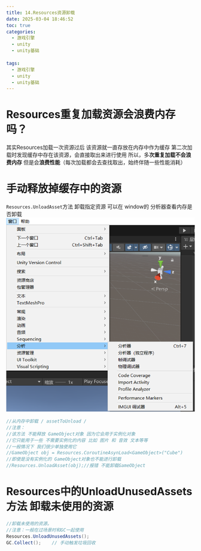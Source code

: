 ```yaml
---
title: 14.Resources资源卸载
date: 2025-03-04 18:46:52
toc: true
categories:
  - 游戏引擎
  - unity
  - unity基础

tags:
  - 游戏引擎
  - unity
  - unity基础
---
```


# Resources重复加载资源会浪费内存吗？
其实Resources加载一次资源过后
该资源就一直存放在内存中作为缓存
第二次加载时发现缓存中存在该资源，会直接取出来进行使用
所以，多**次重复加载不会浪费内存**
但是会**浪费性能**（每次加载都会去查找取出，始终伴随一些性能消耗）


# 手动释放掉缓存中的资源

`Resources.UnloadAsset`方法 卸载指定资源
可以在 window的 分析器查看内存是否卸载
![](14.Resources资源卸载/file-20250304190913967.png)
```cs
//从内存中卸载 / assetToUnload /
//注意：
//该方法 不能释放 GameObject对象 因为它会用于实例化对象
//它只能用于一些 不需要实例化的内容 比如 图片 和 音效 文本等等
//一般情况下 我们很少单独使用它
//GameObject obj = Resources.CoroutineAsynLoad<GameObject>("Cube")
//即使是没有实例化的 GameObject对象也不能进行卸载
//Resources.UnloadAsset(obj);//报错 不能卸载GameObject

```

# Resources中的UnloadUnusedAssets方法 卸载未使用的资源
```cs
//卸载未使用的资源。
//注意：一般在过场景时和GC一起使用
Resources.UnloadUnusedAssets();
GC.Collect();    // 手动触发垃圾回收
```

